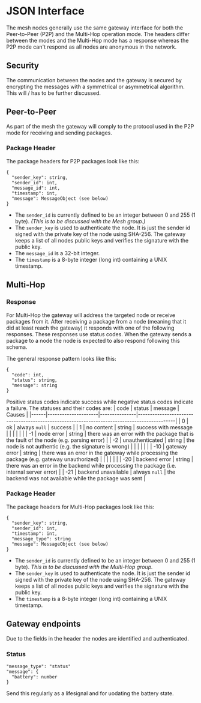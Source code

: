 # JSON Interface
The mesh nodes generally use the same gateway interface for both the Peer-to-Peer (P2P) and the Multi-Hop operation mode. The headers differ between the modes and the Multi-Hop mode has a response whereas the P2P mode can't respond as all nodes are anonymous in the network.

## Security
The communication between the nodes and the gateway is secured by encrypting the messages with a symmetrical or asymmetrical algorithm. This will / has to be further discussed.

## Peer-to-Peer
As part of the mesh the gateway will comply to the protocol used in the P2P mode for receiving and sending packages.

### Package Header
The package headers for P2P packages look like this:
```
{
  "sender_key": string,
  "sender_id": int,
  "message_id": int,
  "timestamp": int,
  "message": MessageObject (see below)
}
```
- The `sender_id` is currently defined to be an integer between 0 and 255 (1 byte). _(This is to be discussed with the Mesh group.)_
- The `sender_key` is used to authenticate the node. It is just the sender id signed with the private key of the node using SHA-256. The gateway keeps a list of all nodes public keys and verifies the signature with the public key.
- The `message_id` is a 32-bit integer.
- The `timestamp` is a 8-byte integer (long int) containing a UNIX timestamp.

## Multi-Hop

### Response
For Multi-Hop the gateway will address the targeted node or receive packages from it. After receiving a package from a node (meaning that it did at least reach the gateway) it responds with one of the following responses. These responses use status codes. When the gateway sends a package to a node the node is expected to also respond following this schema.

The general response pattern looks like this:
```
{
  "code": int,
  "status": string,
  "message": string
}
```

Positive status codes indicate success while negative status codes indicate a failure. The statuses and their codes are:
| code | status              | message       | Causes                                                                                      |
|------|---------------------|---------------|---------------------------------------------------------------------------------------------|
| 0    | ok                  | always `null` | success                                                                                     |
| 1    | no content          | string        | success with message                                                                        |
|      |                     |               |                                                                                             |
| -1   | node error          | string        | there was an error with the package that is the fault of the node (e.g. parsing error)      |
| -2   | unauthenticated     | string        | the node is not authentic (e.g. the signature is wrong)                                     |
|      |                     |               |                                                                                             |
| -10  | gateway error       | string        | there was an error in the gateway while processing the package (e.g. gateway unauthorized)  |
|      |                     |               |                                                                                             |
| -20  | backend error       | string        | there was an error in the backend while processing the package (i.e. internal server error) |
| -21  | backend unavailable | always `null` | the backend was not available while the package was sent                                    |

### Package Header
The package headers for Multi-Hop packages look like this:
```
{
  "sender_key": string,
  "sender_id": int,
  "timestamp": int,
  "message_type": string
  "message": MessageObject (see below)
}
```
- The `sender_id` is currently defined to be an integer between 0 and 255 (1 byte). _This is to be discussed with the Multi-Hop group._
- The `sender_key` is used to authenticate the node. It is just the sender id signed with the private key of the node using SHA-256. The gateway keeps a list of all nodes public keys and verifies the signature with the public key.
- The `timestamp` is a 8-byte integer (long int) containing a UNIX timestamp.

## Gateway endpoints
Due to the fields in the header the nodes are identified and authenticated.

### Status

```
"message_type": "status"
"message": {
  "battery": number
}
```

Send this regularly as a lifesignal and for uodating the battery state.
